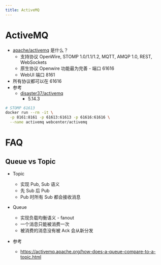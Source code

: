 ```yaml
---
title: ActiveMQ
---
```


# ActiveMQ

- [apache/activemq](https://github.com/apache/activemq) 是什么？
  - 支持协议 OpenWire, STOMP 1.0/1.1/1.2, MQTT, AMQP 1.0, REST, WebSockets
  - 原生协议 Openwire 功能最为完善 - 端口 61616
  - WebUI 端口 8161
- 所有协议都可以在 61616
- 参考
  - [disaster37/activemq](https://github.com/disaster37/activemq)
    - 5.14.3

```bash
# STOMP 61613
docker run --rm -it \
  -p 8161:8161 -p 61613:61613 -p 61616:61616 \
  --name activemq webcenter/activemq
```

# FAQ

## Queue vs Topic

- Topic
  - 实现 Pub, Sub 语义
  - 先 Sub 后 Pub
  - Pub 时所有 Sub 都会接收消息
- Queue
  - 实现负载均衡语义 - fanout
  - 一个消息只能被消费一次
  - 被消费的消息没有被 Ack 会从新分发

- 参考
  - https://activemq.apache.org/how-does-a-queue-compare-to-a-topic.html
